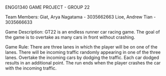 ENGG1340 GAME PROJECT - GROUP 22

Team Members:
Giat, Arya Nagatama - 3035662663
Lioe, Andrew Tian   - 3035666633


Game Description:
GT22 is an endless runner car racing game. The goal of the game is to overtake as many cars in front without crashing.

Game Rule:
There are three lanes in which the player will be on one of the lanes. There will be incoming traffic randomly appearing in one of the three lanes. Overtake the incoming cars by dodging the traffic. Each car dodged results in an additional point. The run ends when the player crashes the car with the incoming traffic.

